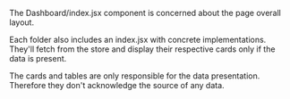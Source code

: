 The Dashboard/index.jsx component is concerned about the page overall layout.

Each folder also includes an index.jsx with concrete implementations.
They'll fetch from the store and display their respective cards only if the data is present.

The cards and tables are only responsible for the data presentation. Therefore they don't acknowledge the source of any
data.